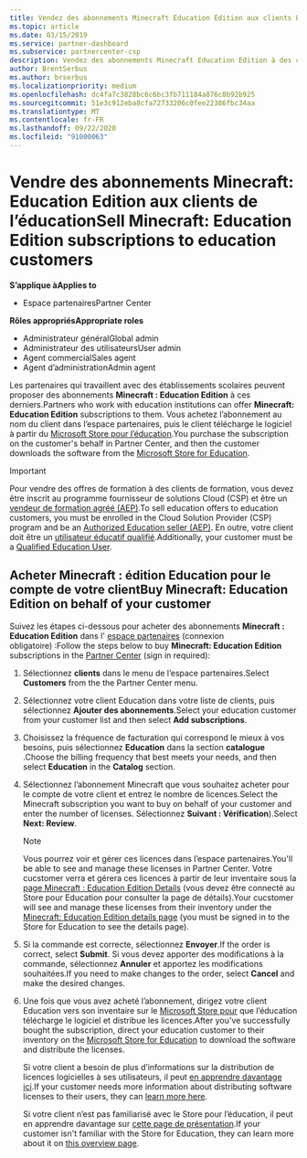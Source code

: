 ```yaml
---
title: Vendez des abonnements Minecraft Education Edition aux clients Education
ms.topic: article
ms.date: 03/15/2019
ms.service: partner-dashboard
ms.subservice: partnercenter-csp
description: Vendez des abonnements Minecraft Education Edition à des clients de formation qualifiés qui pourront ensuite les télécharger à partir du Microsoft Education Store.
author: BrentSerbus
ms.author: brserbus
ms.localizationpriority: medium
ms.openlocfilehash: dc4fa7c3828bc6c6bc3fb711184a876c0b92b925
ms.sourcegitcommit: 51e3c912eba8cfa72733206c0fee22386fbc34aa
ms.translationtype: MT
ms.contentlocale: fr-FR
ms.lasthandoff: 09/22/2020
ms.locfileid: "91000063"
---
```

# <a name="sell-minecraft-education-edition-subscriptions-to-education-customers"></a><span data-ttu-id="d17af-103">Vendre des abonnements Minecraft: Education Edition aux clients de l’éducation</span><span class="sxs-lookup"><span data-stu-id="d17af-103">Sell Minecraft: Education Edition subscriptions to education customers</span></span>

<span data-ttu-id="d17af-104">**S’applique à**</span><span class="sxs-lookup"><span data-stu-id="d17af-104">**Applies to**</span></span>

-  <span data-ttu-id="d17af-105">Espace partenaires</span><span class="sxs-lookup"><span data-stu-id="d17af-105">Partner Center</span></span>

<span data-ttu-id="d17af-106">**Rôles appropriés**</span><span class="sxs-lookup"><span data-stu-id="d17af-106">**Appropriate roles**</span></span>
-   <span data-ttu-id="d17af-107">Administrateur général</span><span class="sxs-lookup"><span data-stu-id="d17af-107">Global admin</span></span>
-   <span data-ttu-id="d17af-108">Administrateur des utilisateurs</span><span class="sxs-lookup"><span data-stu-id="d17af-108">User admin</span></span>
-   <span data-ttu-id="d17af-109">Agent commercial</span><span class="sxs-lookup"><span data-stu-id="d17af-109">Sales agent</span></span>
-   <span data-ttu-id="d17af-110">Agent d’administration</span><span class="sxs-lookup"><span data-stu-id="d17af-110">Admin agent</span></span>

<span data-ttu-id="d17af-111">Les partenaires qui travaillent avec des établissements scolaires peuvent proposer des abonnements **Minecraft : Education Edition** à ces derniers.</span><span class="sxs-lookup"><span data-stu-id="d17af-111">Partners who work with education institutions can offer **Minecraft: Education Edition** subscriptions to them.</span></span> <span data-ttu-id="d17af-112">Vous achetez l’abonnement au nom du client dans l’espace partenaires, puis le client télécharge le logiciel à partir du [Microsoft Store pour l’éducation](https://educationstore.microsoft.com).</span><span class="sxs-lookup"><span data-stu-id="d17af-112">You purchase the subscription on the customer's behalf in Partner Center, and then the customer downloads the software from the [Microsoft Store for Education](https://educationstore.microsoft.com).</span></span> 

>[!IMPORTANT]
><span data-ttu-id="d17af-113">Pour vendre des offres de formation à des clients de formation, vous devez être inscrit au programme fournisseur de solutions Cloud (CSP) et être un [vendeur de formation agréé (AEP)](https://www.mepn.com).</span><span class="sxs-lookup"><span data-stu-id="d17af-113">To sell education offers to education customers, you must be enrolled in the Cloud Solution Provider (CSP) program and be an [Authorized Education seller (AEP)](https://www.mepn.com).</span></span> <span data-ttu-id="d17af-114">En outre, votre client doit être un [utilisateur éducatif qualifié](https://www.microsoftvolumelicensing.com/DocumentSearch.aspx?Mode=3&DocumentTypeId=7).</span><span class="sxs-lookup"><span data-stu-id="d17af-114">Additionally, your customer must be a [Qualified Education User](https://www.microsoftvolumelicensing.com/DocumentSearch.aspx?Mode=3&DocumentTypeId=7).</span></span>  

 
## <a name="buy-minecraft-education-edition-on-behalf-of-your-customer"></a><span data-ttu-id="d17af-115">Acheter **Minecraft : édition Education** pour le compte de votre client</span><span class="sxs-lookup"><span data-stu-id="d17af-115">Buy **Minecraft: Education Edition** on behalf of your customer</span></span>

<span data-ttu-id="d17af-116">Suivez les étapes ci-dessous pour acheter des abonnements **Minecraft : Education Edition** dans l' [espace partenaires](https://partnercenter.microsoft.com/pcv/dashboard/overview
) (connexion obligatoire) :</span><span class="sxs-lookup"><span data-stu-id="d17af-116">Follow the steps below to buy **Minecraft: Education Edition** subscriptions in the [Partner Center](https://partnercenter.microsoft.com/pcv/dashboard/overview
) (sign in required):</span></span>

  1.  <span data-ttu-id="d17af-117">Sélectionnez **clients** dans le menu de l’espace partenaires.</span><span class="sxs-lookup"><span data-stu-id="d17af-117">Select **Customers** from the the Partner Center menu.</span></span>
  
  2.  <span data-ttu-id="d17af-118">Sélectionnez votre client Education dans votre liste de clients, puis sélectionnez **Ajouter des abonnements**.</span><span class="sxs-lookup"><span data-stu-id="d17af-118">Select your education customer from your customer list and then select **Add subscriptions**.</span></span>
  
  3.  <span data-ttu-id="d17af-119">Choisissez la fréquence de facturation qui correspond le mieux à vos besoins, puis sélectionnez **Education** dans la section **catalogue** .</span><span class="sxs-lookup"><span data-stu-id="d17af-119">Choose the billing frequency that best meets your needs, and then select **Education** in the **Catalog** section.</span></span>

  4.  <span data-ttu-id="d17af-120">Sélectionnez l’abonnement Minecraft que vous souhaitez acheter pour le compte de votre client et entrez le nombre de licences.</span><span class="sxs-lookup"><span data-stu-id="d17af-120">Select the Minecraft subscription you want to buy on behalf of your customer and enter the number of licenses.</span></span> <span data-ttu-id="d17af-121">Sélectionnez **Suivant : Vérification**).</span><span class="sxs-lookup"><span data-stu-id="d17af-121">Select **Next: Review**.</span></span>

      >[!NOTE]
      ><span data-ttu-id="d17af-122">Vous pourrez voir et gérer ces licences dans l’espace partenaires.</span><span class="sxs-lookup"><span data-stu-id="d17af-122">You'll be able to see and manage these licenses in Partner Center.</span></span> <span data-ttu-id="d17af-123">Votre cucstomer verra et gérera ces licences à partir de leur inventaire sous la [page Minecraft : Education Edition Details](https://educationstore.microsoft.com/store/details/minecraft-education-edition/9nblggh4r2r6) (vous devez être connecté au Store pour Education pour consulter la page de détails).</span><span class="sxs-lookup"><span data-stu-id="d17af-123">Your cucstomer will see and manage these licenses from their inventory under the [Minecraft: Education Edition details page](https://educationstore.microsoft.com/store/details/minecraft-education-edition/9nblggh4r2r6) (you must be signed in to the Store for Education to see the details page).</span></span> 

  5.  <span data-ttu-id="d17af-124">Si la commande est correcte, sélectionnez **Envoyer**.</span><span class="sxs-lookup"><span data-stu-id="d17af-124">If the order is correct, select **Submit**.</span></span> <span data-ttu-id="d17af-125">Si vous devez apporter des modifications à la commande, sélectionnez **Annuler** et apportez les modifications souhaitées.</span><span class="sxs-lookup"><span data-stu-id="d17af-125">If you need to make changes to the order, select **Cancel** and make the desired changes.</span></span>   

  6.  <span data-ttu-id="d17af-126">Une fois que vous avez acheté l’abonnement, dirigez votre client Education vers son inventaire sur le [Microsoft Store pour](https://educationstore.microsoft.com) que l’éducation télécharge le logiciel et distribue les licences.</span><span class="sxs-lookup"><span data-stu-id="d17af-126">After you've successfully bought the subscription, direct your education customer to their inventory on the [Microsoft Store for Education](https://educationstore.microsoft.com) to download the software and distribute the licenses.</span></span>

      <span data-ttu-id="d17af-127">Si votre client a besoin de plus d’informations sur la distribution de licences logicielles à ses utilisateurs, il peut [en apprendre davantage ici](/education/windows/school-get-minecraft#distribute-minecraft).</span><span class="sxs-lookup"><span data-stu-id="d17af-127">If your customer needs more information about distributing software licenses to their users, they can [learn more here](/education/windows/school-get-minecraft#distribute-minecraft).</span></span>  
  
      <span data-ttu-id="d17af-128">Si votre client n’est pas familiarisé avec le Store pour l’éducation, il peut en apprendre davantage sur [cette page de présentation](/microsoft-store/windows-store-for-business-overview).</span><span class="sxs-lookup"><span data-stu-id="d17af-128">If your customer isn't familiar with the Store for Education, they can learn more about it on [this overview page](/microsoft-store/windows-store-for-business-overview).</span></span>  

